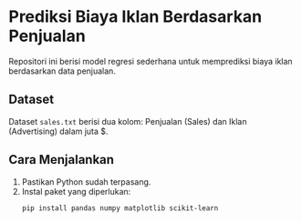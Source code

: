 # Prediksi Biaya Iklan Berdasarkan Penjualan

Repositori ini berisi model regresi sederhana untuk memprediksi biaya iklan berdasarkan data penjualan.

## Dataset

Dataset `sales.txt` berisi dua kolom: Penjualan (Sales) dan Iklan (Advertising) dalam juta $.

## Cara Menjalankan

1. Pastikan Python sudah terpasang.
2. Instal paket yang diperlukan:
   ```bash
   pip install pandas numpy matplotlib scikit-learn
